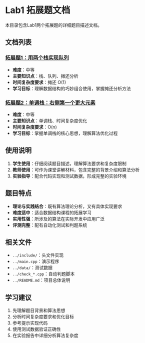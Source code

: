 # Lab1 拓展题文档

本目录包含Lab1两个拓展题的详细题目描述文档。

## 文档列表

### [拓展题1：用两个栈实现队列](ext1_description.md)
- **难度**：中等
- **主要知识点**：栈、队列、摊还分析
- **时间复杂度要求**：摊还 O(1)
- **学习目标**：理解数据结构的巧妙组合使用，掌握摊还分析方法

### [拓展题2：单调栈：右侧第一个更大元素](ext2_description.md)  
- **难度**：中等
- **主要知识点**：单调栈、时间复杂度优化
- **时间复杂度要求**：O(n)
- **学习目标**：掌握单调栈的核心思想，理解算法优化过程

## 使用说明

1. **学生使用**：仔细阅读题目描述，理解算法要求和复杂度限制
2. **教师使用**：可作为课堂讲解材料，包含完整的背景介绍和算法分析
3. **实验指导**：配合代码实现和测试数据，形成完整的实验环境

## 题目特点

- **理论与实践结合**：既有算法理论分析，又有具体实现要求
- **难度适中**：适合数据结构课程的拓展学习
- **实用性强**：所涉及的算法在实际开发中应用广泛
- **评测完整**：配有自动化测试和判题系统

## 相关文件

- `../include/`：头文件实现
- `../main.cpp`：演示程序
- `../data/`：测试数据
- `../check_*.cpp`：自动判题脚本
- `../README.md`：项目总体说明

## 学习建议

1. 先理解题目背景和算法思想
2. 分析时间复杂度要求和优化目标
3. 参考提示实现代码
4. 使用测试数据验证正确性
5. 在实验报告中详细分析算法复杂度